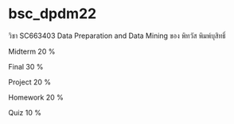 # bsc_dpdm22
วิชา SC663403 Data Preparation and Data Mining ของ พิทวัส พิมพ์บุสิทธิ์

Midterm  20 %

Final    30 %

Project  20 %

Homework 20 %

Quiz     10 %
